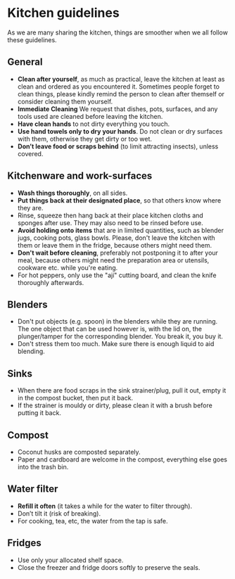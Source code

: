 # Kitchen guidelines

As we are many sharing the kitchen, things are smoother when we all follow these guidelines.

## General
* **Clean after yourself**, as much as practical, leave the kitchen at least as clean and ordered as you encountered it. Sometimes people forget to clean things, please kindly remind the person to clean after themself or consider cleaning them yourself.
* **Immediate Cleaning** We request that dishes, pots, surfaces, and any tools used are cleaned before leaving the kitchen.
* **Have clean hands** to not dirty everything you touch.
* **Use hand towels only to dry your hands**. Do not clean or dry surfaces with them, otherwise they get dirty or too wet.
* **Don’t leave food or scraps behind** (to limit attracting insects), unless covered.

## Kitchenware and work-surfaces
* **Wash things thoroughly**, on all sides.
* **Put things back at their designated place**, so that others know where they are.
* Rinse, squeeze then hang back at their place kitchen cloths and sponges after use. They may also need to be rinsed before use.
* **Avoid holding onto items** that are in limited quantities, such as blender jugs, cooking pots, glass bowls. Please, don't leave the kitchen with them or leave them in the fridge, because others might need them.
* **Don't wait before cleaning**, preferably not postponing it to after your meal, because others might need the preparation area or utensils, cookware etc. while you're eating.
* For hot peppers, only use the "ají" cutting board, and clean the knife thoroughly afterwards.

## Blenders
* Don't put objects (e.g. spoon) in the blenders while they are running. The one object that can be used however is, with the lid on, the plunger/tamper for the corresponding blender. You break it, you buy it.
* Don't stress them too much. Make sure there is enough liquid to aid blending.

## Sinks
* When there are food scraps in the sink strainer/plug, pull it out, empty it in the compost bucket, then put it back.
* If the strainer is mouldy or dirty, please clean it with a brush before putting it back.

## Compost
* Coconut husks are composted separately.
* Paper and cardboard are welcome in the compost, everything else goes into the trash bin.

## Water filter
* **Refill it often** (it takes a while for the water to filter through).
* Don’t tilt it (risk of breaking).
* For cooking, tea, etc, the water from the tap is safe.

## Fridges
* Use only your allocated shelf space.
* Close the freezer and fridge doors softly to preserve the seals.
